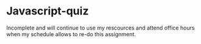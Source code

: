 # Javascript-quiz

Incomplete and will continue to use my rescources and attend office hours when my schedule allows to re-do this assignment. 